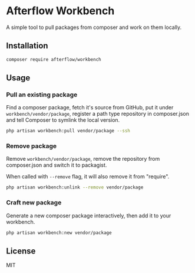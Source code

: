 # Afterflow Workbench

A simple tool to pull packages from composer and work on them locally.

## Installation

```bash
composer require afterflow/workbench
```

## Usage


### Pull an existing package

Find a composer package, fetch it's source from GitHub,
put it under `workbench/vendor/package`, register a path type repository in composer.json and 
tell Composer to symlink the local version.

```bash
php artisan workbench:pull vendor/package --ssh
```

### Remove package

Remove `workbench/vendor/package`, remove the repository from composer.json and switch it to packagist.

When called with `--remove` flag, it will also remove it from "require".

```bash
php artisan workbench:unlink --remove vendor/package
```

### Craft new package

Generate a new composer package interactively, then add it to your workbench.

```bash
php artisan workbench:new vendor/package
```

## License

MIT
